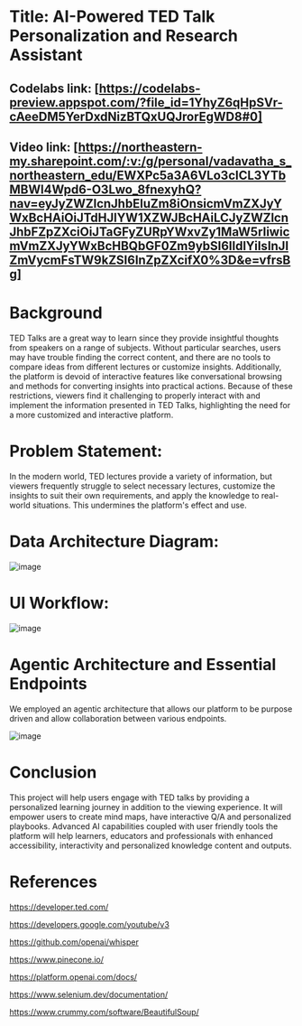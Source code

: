 # Title: AI-Powered TED Talk Personalization and Research Assistant

## Codelabs link: [https://codelabs-preview.appspot.com/?file_id=1YhyZ6qHpSVr-cAeeDM5YerDxdNizBTQxUQJrorEgWD8#0]
## Video link: [https://northeastern-my.sharepoint.com/:v:/g/personal/vadavatha_s_northeastern_edu/EWXPc5a3A6VLo3cICL3YTbMBWl4Wpd6-O3Lwo_8fnexyhQ?nav=eyJyZWZlcnJhbEluZm8iOnsicmVmZXJyYWxBcHAiOiJTdHJlYW1XZWJBcHAiLCJyZWZlcnJhbFZpZXciOiJTaGFyZURpYWxvZy1MaW5rIiwicmVmZXJyYWxBcHBQbGF0Zm9ybSI6IldlYiIsInJlZmVycmFsTW9kZSI6InZpZXcifX0%3D&e=vfrsBg]

# Background
TED Talks are a great way to learn since they provide insightful thoughts from speakers on a range of subjects. Without particular searches, users may have trouble finding the correct content, and there are no tools to compare ideas from different lectures or customize insights. Additionally, the platform is devoid of interactive features like conversational browsing and methods for converting insights into practical actions. Because of these restrictions, viewers find it challenging to properly interact with and implement the information presented in TED Talks, highlighting the need for a more customized and interactive platform.

# Problem Statement:
In the modern world, TED lectures provide a variety of information, but viewers frequently struggle to select necessary lectures, customize the insights to suit their own requirements, and apply the knowledge to real-world situations. This undermines the platform's effect and use.

# Data Architecture Diagram:
![image](https://github.com/user-attachments/assets/f2d27750-fb2d-49b6-9b69-83bbd5935d95)

# UI Workflow:
![image](https://github.com/user-attachments/assets/33bd4385-9958-407d-9051-cdb3c544334a)


# Agentic Architecture and Essential Endpoints
We employed an agentic architecture that allows our platform to be purpose driven and allow collaboration between various endpoints.

![image](https://github.com/user-attachments/assets/c8997f26-f8a0-4b16-8bc2-6853e61ad781)

# Conclusion
This project will help users engage with TED talks by providing a personalized learning journey in addition to the viewing experience. It will empower users to create mind maps, have interactive Q/A and personalized playbooks. Advanced AI capabilities coupled with user friendly tools the platform will help learners, educators and professionals with enhanced accessibility, interactivity and personalized knowledge content and outputs.

# References
https://developer.ted.com/

https://developers.google.com/youtube/v3

https://github.com/openai/whisper

https://www.pinecone.io/

https://platform.openai.com/docs/

https://www.selenium.dev/documentation/

https://www.crummy.com/software/BeautifulSoup/
